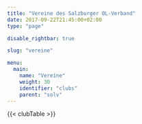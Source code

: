 ```yaml
---
title: "Vereine des Salzburger OL-Verband"
date: 2017-09-22T21:45:00+02:00
type: "page"

disable_rightbar: true

slug: "vereine"

menu:
  main:
    name: "Vereine"
    weight: 30
    identifier: "clubs"
    parent: "solv"
---
```


{{< clubTable >}}
